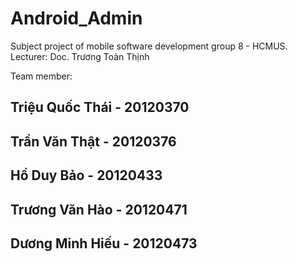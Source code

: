 

# Android_Admin
Subject project of mobile software development group 8 - HCMUS.
Lecturer: Doc. Trương Toàn Thịnh

Team member:
## Triệu Quốc Thái - 20120370
## Trần Văn Thật - 20120376
## Hồ Duy Bảo - 20120433
## Trương Văn Hào - 20120471
## Dương Minh Hiếu - 20120473

